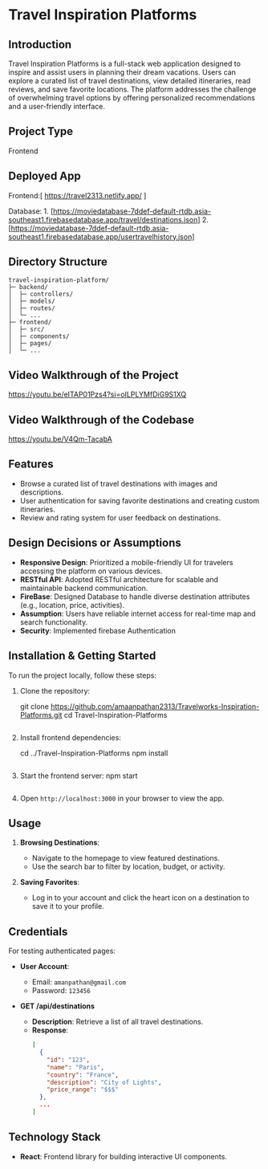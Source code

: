 # Travel Inspiration Platforms

## Introduction
Travel Inspiration Platforms is a full-stack web application designed to inspire and assist users in planning their dream vacations. Users can explore a curated list of travel destinations, view detailed itineraries, read reviews, and save favorite locations. The platform addresses the challenge of overwhelming travel options by offering personalized recommendations and a user-friendly interface.

## Project Type
Frontend

## Deployed App
Frontend:[ https://travel2313.netlify.app/  ]
 
Database: 1.  [https://moviedatabase-7ddef-default-rtdb.asia-southeast1.firebasedatabase.app/travel/destinations.json]
          2. [https://moviedatabase-7ddef-default-rtdb.asia-southeast1.firebasedatabase.app/usertravelhistory.json]

## Directory Structure
```
travel-inspiration-platform/
├─ backend/
│  ├─ controllers/
│  ├─ models/
│  ├─ routes/
│  └─ ...
├─ frontend/
│  ├─ src/
│  ├─ components/
│  ├─ pages/
│  └─ ...
```

## Video Walkthrough of the Project
https://youtu.be/eITAP01Pzs4?si=oILPLYMfDiG9S1XQ

## Video Walkthrough of the Codebase
 https://youtu.be/V4Qm-TacabA

## Features
- Browse a curated list of travel destinations with images and descriptions.
- User authentication for saving favorite destinations and creating custom itineraries.
- Review and rating system for user feedback on destinations.

## Design Decisions or Assumptions
- **Responsive Design**: Prioritized a mobile-friendly UI for travelers accessing the platform on various devices.
- **RESTful API**: Adopted RESTful architecture for scalable and maintainable backend communication.
- **FireBase**: Designed Database to handle diverse destination attributes (e.g., location, price, activities).
- **Assumption**: Users have reliable internet access for real-time map and search functionality.
- **Security**: Implemented firebase Authentication

## Installation & Getting Started
To run the project locally, follow these steps:

1. Clone the repository:
   
   git clone https://github.com/amaanpathan2313/Travelworks-Inspiration-Platforms.git
   cd Travel-Inspiration-Platforms
   ```

3. Install frontend dependencies:
   
   cd ../Travel-Inspiration-Platforms
   npm install
   ```

4. Start the frontend server:
   npm start
   ```

5. Open `http://localhost:3000` in your browser to view the app.
 

## Usage
1. **Browsing Destinations**:
   - Navigate to the homepage to view featured destinations.
   - Use the search bar to filter by location, budget, or activity.
  
2. **Saving Favorites**:
   - Log in to your account and click the heart icon on a destination to save it to your profile.

 
 

## Credentials
For testing authenticated pages:
- **User Account**:
  - Email: `amanpathan@gmail.com`
  - Password: `123456`
 
 

- **GET /api/destinations**
  - **Description**: Retrieve a list of all travel destinations.
  - **Response**:
    ```json
    [
      {
        "id": "123",
        "name": "Paris",
        "country": "France",
        "description": "City of Lights",
        "price_range": "$$$"
      },
      ...
    ]
    ```
 

## Technology Stack
 
- **React**: Frontend library for building interactive UI components.
 